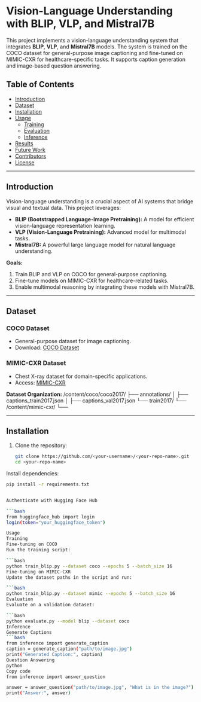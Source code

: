 # Vision-Language Understanding with BLIP, VLP, and Mistral7B

This project implements a vision-language understanding system that integrates **BLIP**, **VLP**, and **Mistral7B** models. The system is trained on the COCO dataset for general-purpose image captioning and fine-tuned on MIMIC-CXR for healthcare-specific tasks. It supports caption generation and image-based question answering.

## Table of Contents
- [Introduction](#introduction)
- [Dataset](#dataset)
- [Installation](#installation)
- [Usage](#usage)
  - [Training](#training)
  - [Evaluation](#evaluation)
  - [Inference](#inference)
- [Results](#results)
- [Future Work](#future-work)
- [Contributors](#contributors)
- [License](#license)

---

## Introduction

Vision-language understanding is a crucial aspect of AI systems that bridge visual and textual data. This project leverages:
- **BLIP (Bootstrapped Language-Image Pretraining):** A model for efficient vision-language representation learning.
- **VLP (Vision-Language Pretraining):** Advanced model for multimodal tasks.
- **Mistral7B:** A powerful large language model for natural language understanding.

**Goals:**
1. Train BLIP and VLP on COCO for general-purpose captioning.
2. Fine-tune models on MIMIC-CXR for healthcare-related tasks.
3. Enable multimodal reasoning by integrating these models with Mistral7B.

---

## Dataset

### COCO Dataset
- General-purpose dataset for image captioning.
- Download: [COCO Dataset](https://cocodataset.org)

### MIMIC-CXR Dataset
- Chest X-ray dataset for domain-specific applications.
- Access: [MIMIC-CXR](https://physionet.org/content/mimic-cxr/)

**Dataset Organization:**
/content/coco/coco2017/ ├── annotations/ │ ├── captions_train2017.json │ ├── captions_val2017.json └── train2017/ └── <image files> /content/mimic-cxr/ └── <image and annotation files>

---

## Installation

1. Clone the repository:
   ```bash
   git clone https://github.com/<your-username>/<your-repo-name>.git
   cd <your-repo-name>
Install dependencies:

 ```bash
pip install -r requirements.txt


Authenticate with Hugging Face Hub 

 ```bash
from huggingface_hub import login
login(token="your_huggingface_token")

Usage
Training
Fine-tuning on COCO
Run the training script:

 ```bash
python train_blip.py --dataset coco --epochs 5 --batch_size 16
Fine-tuning on MIMIC-CXR
Update the dataset paths in the script and run:

 ```bash
python train_blip.py --dataset mimic --epochs 5 --batch_size 16
Evaluation
Evaluate on a validation dataset:

 ```bash
python evaluate.py --model blip --dataset coco
Inference
Generate Captions
 ```bash
from inference import generate_caption
caption = generate_caption("path/to/image.jpg")
print("Generated Caption:", caption)
Question Answering
python
Copy code
from inference import answer_question

answer = answer_question("path/to/image.jpg", "What is in the image?")
print("Answer:", answer)
